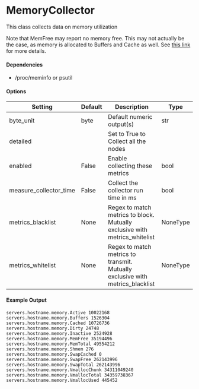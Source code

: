 <!--This file was generated from the python source
Please edit the source to make changes
-->
MemoryCollector
=====

This class collects data on memory utilization

Note that MemFree may report no memory free. This may not actually be the case,
as memory is allocated to Buffers and Cache as well. See
[this link](http://www.linuxatemyram.com/) for more details.

#### Dependencies

* /proc/meminfo or psutil


#### Options

Setting | Default | Description | Type
--------|---------|-------------|-----
byte_unit | byte | Default numeric output(s) | str
detailed |  | Set to True to Collect all the nodes | 
enabled | False | Enable collecting these metrics | bool
measure_collector_time | False | Collect the collector run time in ms | bool
metrics_blacklist | None | Regex to match metrics to block. Mutually exclusive with metrics_whitelist | NoneType
metrics_whitelist | None | Regex to match metrics to transmit. Mutually exclusive with metrics_blacklist | NoneType

#### Example Output

```
servers.hostname.memory.Active 10022168
servers.hostname.memory.Buffers 1526304
servers.hostname.memory.Cached 10726736
servers.hostname.memory.Dirty 24748
servers.hostname.memory.Inactive 2524928
servers.hostname.memory.MemFree 35194496
servers.hostname.memory.MemTotal 49554212
servers.hostname.memory.Shmem 276
servers.hostname.memory.SwapCached 0
servers.hostname.memory.SwapFree 262143996
servers.hostname.memory.SwapTotal 262143996
servers.hostname.memory.VmallocChunk 34311049240
servers.hostname.memory.VmallocTotal 34359738367
servers.hostname.memory.VmallocUsed 445452
```

